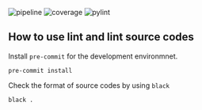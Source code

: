 ![pipeline](https://git.mpi-cbg.de/labShevchenko/lx2/badges/dev/pipeline.svg)
![coverage](https://git.mpi-cbg.de/labShevchenko/lx2/badges/dev/coverage.svg)
![pylint](https://git.mpi-cbg.de/labShevchenko/lx2/-/jobs/artifacts/dev/raw/pylint/pylint.svg?job=lint-job)

## How to use lint and lint source codes

Install `pre-commit` for the development environmnet.
```shell
pre-commit install
```

Check the format of source codes by using `black`
```shell
black .
```
